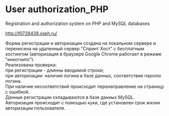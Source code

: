 # User authorization_PHP
Registration and authorization system on PHP and MySQL databases

http://f0728438.xsph.ru/

Форма регистрации и авторизации создана на локальном сервере и перенесена на удаленный сервер "Спринт Хост" с  бесплатным хостингом (авторизация в браузере Google Chrome работает в режиме "инкогнито").  
 Реализована проверка:  
при регистрации - длинны вводимой строки;  
при авторизации: наличия логина в базе данных, соответствие паролю логина.   
При наличие несоответствий происходит перенаправление на страницу с ошибкой.  
Данные регистрации складываются в базе данных MySQL.  
Авторизация происходит с помощью куки, где установлен срок жизни авторизации пользователя.  
